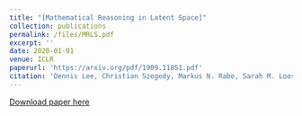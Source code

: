 ```yaml
---
title: "[Mathematical Reasoning in Latent Space]"
collection: publications
permalink: /files/MRLS.pdf
excerpt: ''
date: 2020-01-01
venue: ICLR
paperurl: 'https://arxiv.org/pdf/1909.11851.pdf'
citation: 'Dennis Lee, Christian Szegedy, Markus N. Rabe, Sarah M. Loos and Kshitij Bansal  &quot;Mathematical Reasoning in Latent Space.&quot; <i>Accepted to ICLR 2020 (Orla)</i>.'
---
```

[Download paper here](http://dennisl88.github.io/files/MRLS.pdf)